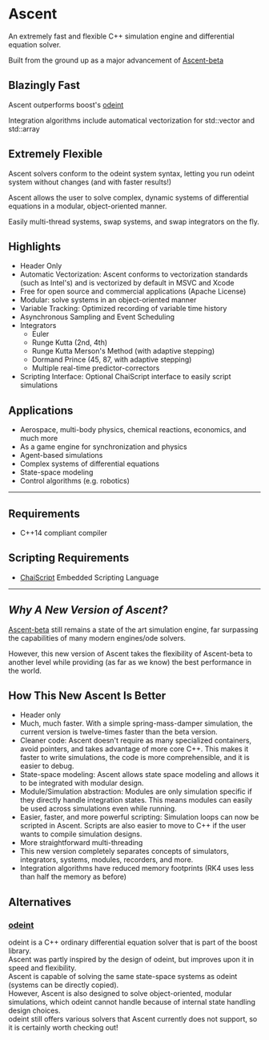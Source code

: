 # Ascent

An extremely fast and flexible C++ simulation engine and differential equation solver.

Built from the ground up as a major advancement of [Ascent-beta](https://github.com/AnyarInc/ascent-beta)

## Blazingly Fast

Ascent outperforms boost's [odeint](http://headmyshoulder.github.io/odeint-v2/index.html)

Integration algorithms include automatical vectorization for std::vector and std::array

## Extremely Flexible

Ascent solvers conform to the odeint system syntax, letting you run odeint system without changes (and with faster results!)

Ascent allows the user to solve complex, dynamic systems of differential equations in a modular, object-oriented manner.

Easily multi-thread systems, swap systems, and swap integrators on the fly.

## Highlights
- Header Only
- Automatic Vectorization: Ascent conforms to vectorization standards (such as Intel's) and is vectorized by default in MSVC and Xcode
- Free for open source and commercial applications (Apache License)
- Modular: solve systems in an object-oriented manner
- Variable Tracking: Optimized recording of variable time history
- Asynchronous Sampling and Event Scheduling
- Integrators
	- Euler
	- Runge Kutta (2nd, 4th)
	- Runge Kutta Merson's Method (with adaptive stepping)
    - Dormand Prince (45, 87, with adaptive stepping)
    - Multiple real-time predictor-correctors
- Scripting Interface: Optional ChaiScript interface to easily script simulations

## Applications
- Aerospace, multi-body physics, chemical reactions, economics, and much more
- As a game engine for synchronization and physics
- Agent-based simulations
- Complex systems of differential equations
- State-space modeling
- Control algorithms (e.g. robotics)

***
## Requirements
- C++14 compliant compiler

## Scripting Requirements
- [ChaiScript](http://chaiscript.com/) Embedded Scripting Language

***
## *Why A New Version of Ascent?*
[Ascent-beta](https://github.com/AnyarInc/ascent-beta) still remains a state of the art simulation engine, far surpassing the capabilities of many modern engines/ode solvers.

However, this new version of Ascent takes the flexibility of Ascent-beta to another level while providing (as far as we know) the best performance in the world.

## How This New Ascent Is Better
- Header only
- Much, much faster. With a simple spring-mass-damper simulation, the current version is twelve-times faster than the beta version.
- Cleaner code: Ascent doesn't require as many specialized containers, avoid pointers, and takes advantage of more core C++. This makes it faster to write simulations, the code is more comprehensible, and it is easier to debug.
- State-space modeling: Ascent allows state space modeling and allows it to be integrated with modular design.
- Module/Simulation abstraction: Modules are only simulation specific if they directly handle integration states. This means modules can easily be used across simulations even while running.
- Easier, faster, and more powerful scripting: Simulation loops can now be scripted in Ascent. Scripts are also easier to move to C++ if the user wants to compile simulation designs.
- More straightforward multi-threading
- This new version completely separates concepts of simulators, integrators, systems, modules, recorders, and more.
- Integration algorithms have reduced memory footprints (RK4 uses less than half the memory as before)


## Alternatives
### [odeint](https://github.com/boostorg/odeint)
odeint is a C++ ordinary differential equation solver that is part of the boost library.  
Ascent was partly inspired by the design of odeint, but improves upon it in speed and flexibility.  
Ascent is capable of solving the same state-space systems as odeint (systems can be directly copied).  
However, Ascent is also designed to solve object-oriented, modular simulations, which odeint cannot handle because of internal state handling design choices.  
odeint still offers various solvers that Ascent currently does not support, so it is certainly worth checking out!

